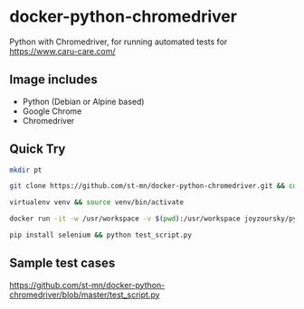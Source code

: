 # docker-python-chromedriver

Python with Chromedriver, for running automated tests for https://www.caru-care.com/

## Image includes
 - Python (Debian or Alpine based)
 - Google Chrome
 - Chromedriver

## Quick Try

```bash
mkdir pt
```
```bash
git clone https://github.com/st-mn/docker-python-chromedriver.git && cd docker-python-chromedriver
```
```bash
virtualenv venv && source venv/bin/activate
```
```bash
docker run -it -w /usr/workspace -v $(pwd):/usr/workspace joyzoursky/python-chromedriver:latest bash
```
```bash
pip install selenium && python test_script.py
```

## Sample test cases

https://github.com/st-mn/docker-python-chromedriver/blob/master/test_script.py 


